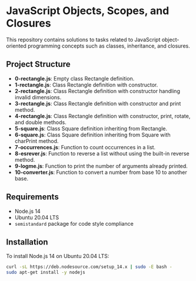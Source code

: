 # JavaScript Objects, Scopes, and Closures

This repository contains solutions to tasks related to JavaScript object-oriented programming concepts such as classes, inheritance, and closures.

## Project Structure

- **0-rectangle.js**: Empty class Rectangle definition.
- **1-rectangle.js**: Class Rectangle definition with constructor.
- **2-rectangle.js**: Class Rectangle definition with constructor handling invalid dimensions.
- **3-rectangle.js**: Class Rectangle definition with constructor and print method.
- **4-rectangle.js**: Class Rectangle definition with constructor, print, rotate, and double methods.
- **5-square.js**: Class Square definition inheriting from Rectangle.
- **6-square.js**: Class Square definition inheriting from Square with charPrint method.
- **7-occurrences.js**: Function to count occurrences in a list.
- **8-esrever.js**: Function to reverse a list without using the built-in reverse method.
- **9-logme.js**: Function to print the number of arguments already printed.
- **10-converter.js**: Function to convert a number from base 10 to another base.

## Requirements

- Node.js 14
- Ubuntu 20.04 LTS
- `semistandard` package for code style compliance

## Installation

To install Node.js 14 on Ubuntu 20.04 LTS:

```bash
curl -sL https://deb.nodesource.com/setup_14.x | sudo -E bash -
sudo apt-get install -y nodejs

